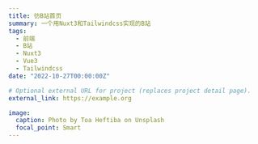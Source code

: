 ```yaml
---
title: 彷B站首页
summary: 一个用Nuxt3和Tailwindcss实现的B站
tags:
  - 前端
  - B站
  - Nuxt3
  - Vue3
  - Tailwindcss
date: "2022-10-27T00:00:00Z"

# Optional external URL for project (replaces project detail page).
external_link: https://example.org

image:
  caption: Photo by Toa Heftiba on Unsplash
  focal_point: Smart
---
```

